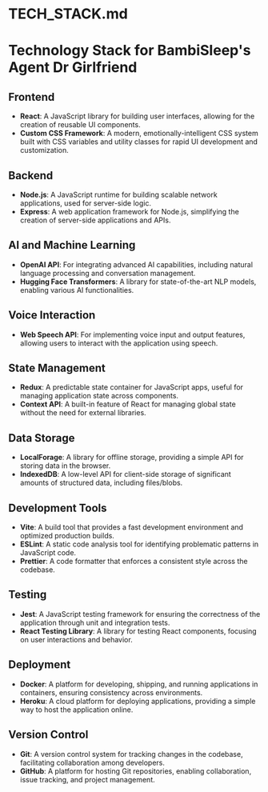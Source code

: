 # TECH_STACK.md

# Technology Stack for BambiSleep's Agent Dr Girlfriend

## Frontend

- **React**: A JavaScript library for building user interfaces, allowing for the creation of reusable UI components.
- **Custom CSS Framework**: A modern, emotionally-intelligent CSS system built with CSS variables and utility classes for rapid UI development and customization.

## Backend

- **Node.js**: A JavaScript runtime for building scalable network applications, used for server-side logic.
- **Express**: A web application framework for Node.js, simplifying the creation of server-side applications and APIs.

## AI and Machine Learning

- **OpenAI API**: For integrating advanced AI capabilities, including natural language processing and conversation management.
- **Hugging Face Transformers**: A library for state-of-the-art NLP models, enabling various AI functionalities.

## Voice Interaction

- **Web Speech API**: For implementing voice input and output features, allowing users to interact with the application using speech.

## State Management

- **Redux**: A predictable state container for JavaScript apps, useful for managing application state across components.
- **Context API**: A built-in feature of React for managing global state without the need for external libraries.

## Data Storage

- **LocalForage**: A library for offline storage, providing a simple API for storing data in the browser.
- **IndexedDB**: A low-level API for client-side storage of significant amounts of structured data, including files/blobs.

## Development Tools

- **Vite**: A build tool that provides a fast development environment and optimized production builds.
- **ESLint**: A static code analysis tool for identifying problematic patterns in JavaScript code.
- **Prettier**: A code formatter that enforces a consistent style across the codebase.

## Testing

- **Jest**: A JavaScript testing framework for ensuring the correctness of the application through unit and integration tests.
- **React Testing Library**: A library for testing React components, focusing on user interactions and behavior.

## Deployment

- **Docker**: A platform for developing, shipping, and running applications in containers, ensuring consistency across environments.
- **Heroku**: A cloud platform for deploying applications, providing a simple way to host the application online.

## Version Control

- **Git**: A version control system for tracking changes in the codebase, facilitating collaboration among developers.
- **GitHub**: A platform for hosting Git repositories, enabling collaboration, issue tracking, and project management.
